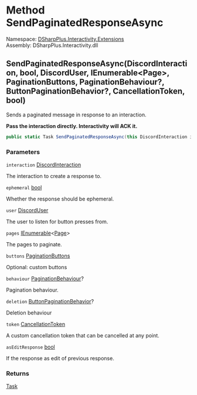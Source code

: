 # Method SendPaginatedResponseAsync

Namespace: [DSharpPlus.Interactivity.Extensions](DSharpPlus.Interactivity.Extensions.md)  
Assembly: DSharpPlus.Interactivity.dll

## <a id="DSharpPlus_Interactivity_Extensions_InteractionExtensions_SendPaginatedResponseAsync_DSharpPlus_Entities_DiscordInteraction_System_Boolean_DSharpPlus_Entities_DiscordUser_System_Collections_Generic_IEnumerable_DSharpPlus_Interactivity_Page__DSharpPlus_Interactivity_EventHandling_PaginationButtons_System_Nullable_DSharpPlus_Interactivity_Enums_PaginationBehaviour__System_Nullable_DSharpPlus_Interactivity_Enums_ButtonPaginationBehavior__System_Threading_CancellationToken_System_Boolean_"></a>SendPaginatedResponseAsync\(DiscordInteraction, bool, DiscordUser, IEnumerable<Page\>, PaginationButtons, PaginationBehaviour?, ButtonPaginationBehavior?, CancellationToken, bool\)

Sends a paginated message in response to an interaction.
<p>
<b>Pass the interaction directly. Interactivity will ACK it.</b>
</p>

```csharp
public static Task SendPaginatedResponseAsync(this DiscordInteraction interaction, bool ephemeral, DiscordUser user, IEnumerable<Page> pages, PaginationButtons buttons = null, PaginationBehaviour? behaviour = null, ButtonPaginationBehavior? deletion = null, CancellationToken token = default, bool asEditResponse = false)
```

### Parameters

`interaction` [DiscordInteraction](DSharpPlus.Entities.DiscordInteraction.md)

The interaction to create a response to.

`ephemeral` [bool](https://learn.microsoft.com/dotnet/api/system.boolean)

Whether the response should be ephemeral.

`user` [DiscordUser](DSharpPlus.Entities.DiscordUser.md)

The user to listen for button presses from.

`pages` [IEnumerable](https://learn.microsoft.com/dotnet/api/system.collections.generic.ienumerable\-1)<[Page](DSharpPlus.Interactivity.Page.md)\>

The pages to paginate.

`buttons` [PaginationButtons](DSharpPlus.Interactivity.EventHandling.PaginationButtons.md)

Optional: custom buttons

`behaviour` [PaginationBehaviour](DSharpPlus.Interactivity.Enums.PaginationBehaviour.md)?

Pagination behaviour.

`deletion` [ButtonPaginationBehavior](DSharpPlus.Interactivity.Enums.ButtonPaginationBehavior.md)?

Deletion behaviour

`token` [CancellationToken](https://learn.microsoft.com/dotnet/api/system.threading.cancellationtoken)

A custom cancellation token that can be cancelled at any point.

`asEditResponse` [bool](https://learn.microsoft.com/dotnet/api/system.boolean)

If the response as edit of previous response.

### Returns

[Task](https://learn.microsoft.com/dotnet/api/system.threading.tasks.task)

